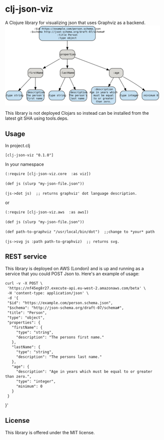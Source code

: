 # clj-json-viz
A Clojure library for visualizing json that uses Graphviz as a backend.
![Example](out.svg)

This library is not deployed Clojars so instead can be installed from the latest git SHA using tools.deps.

## Usage

In project.clj

    [clj-json-viz "0.1.0"]
    
In your namespace

    (:require [clj-json-viz.core  :as viz])
    
    (def js (slurp "my-json-file.json"))
    
    (js->dot js)  ;; returns graphviz' dot language description.
    
or

    (:require [clj-json-viz.aws  :as aws])
    
    (def js (slurp "my-json-file.json"))
    
    (def path-to-graphviz "/usr/local/bin/dot")  ;;change to *your* path
    
    (js->svg js :path path-to-graphviz)  ;; returns svg.
    
## REST service

This library is deployed on AWS (London) and is up and running as a service that you could POST Json to. Here's an example of usage:

    curl -v -X POST \
     'https://nf45eg8r27.execute-api.eu-west-2.amazonaws.com/beta' \
     -H 'content-type: application/json' \
     -d '{
     "$id": "https://example.com/person.schema.json",
     "$schema": "http://json-schema.org/draft-07/schema#",
     "title": "Person",
     "type": "object",
     "properties": {
       "firstName": {
         "type": "string",
         "description": "The persons first name."
       },
       "lastName": {
         "type": "string",
         "description": "The persons last name."
       },
       "age": {
         "description": "Age in years which must be equal to or greater than zero.",
         "type": "integer",
         "minimum": 0
       }
     }
   }'
   
## License
 
This library is offered under the MIT license.
